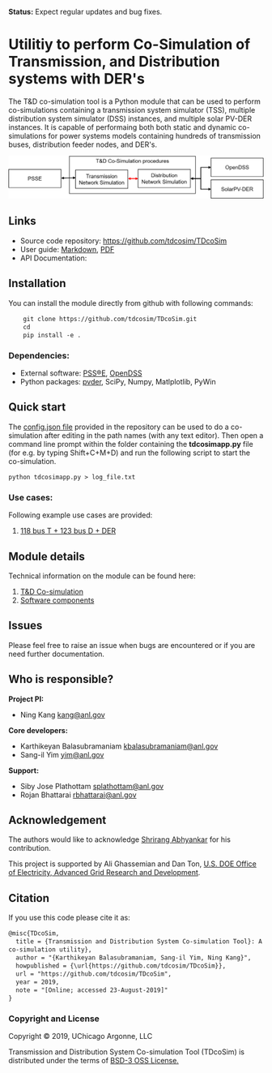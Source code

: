 **Status:** Expect regular updates and bug fixes.

# Utilitiy to perform Co-Simulation of Transmission, and Distribution systems with DER's

The T&D co-simulation tool is a Python module that can be used to perform co-simulations containing a transmission system simulator (TSS), multiple distribution system simulator (DSS) instances, and multiple solar PV-DER instances. It is capable of performaing both both static and dynamic co-simulations for power systems models containing hundreds of transmission buses, distribution feeder nodes, and DER's.

![schematic of TDcoSim](docs/user_guide/images/software_simple_block_diagram.png)

## Links
* Source code repository: https://github.com/tdcosim/TDcoSim
* User guide: [Markdown](docs/user_guide/user_guide_TOC.md), [PDF](docs\user_guide\tdcosim_user_guide.pdf)
* API Documentation:

## Installation
You can install the module directly from github with following commands:
```
    git clone https://github.com/tdcosim/TDcoSim.git
    cd
    pip install -e .
```

### Dependencies:
* External software: [PSS®E](https://new.siemens.com/global/en/products/energy/services/transmission-distribution-smart-grid/consulting-and-planning/pss-software/pss-e.html), [OpenDSS](https://sourceforge.net/projects/electricdss/)
* Python packages: [pvder](https://github.com/sibyjackgrove/SolarPV-DER-simulation-utility), SciPy, Numpy, Matlplotlib, PyWin

## Quick start

The [config.json file](config.json) provided in the repository can be used to do a co-simulation after editing in the path names (with any text editor). Then open a command line prompt within the folder containing the **tdcosimapp.py** file (for e.g. by typing Shift+C+M+D) and run the following script to start the co-simulation.

```
python tdcosimapp.py > log_file.txt
```
### Use cases:
Following example use cases are provided:
1. [118 bus T + 123 bus D + DER](docs/user_guide/examples/Example_1_system_state_initialization_test.md)

## Module details
Technical information on the module can be found here:
1. [T&D Co-simulation](docs/user_guide/user_guide_cosimulation_details.md)
2. [Software components](docs/user_guide/user_guide_software_details.md)

## Issues
Please feel free to raise an issue when bugs are encountered or if you are need further documentation.

## Who is responsible?
**Project PI:**

- Ning Kang kang@anl.gov

**Core developers:**

- Karthikeyan Balasubramaniam kbalasubramaniam@anl.gov
- Sang-il Yim yim@anl.gov

**Support:**

- Siby Jose Plathottam splathottam@anl.gov
- Rojan Bhattarai rbhattarai@anl.gov

## Acknowledgement
The authors would like to acknowledge [Shrirang Abhyankar](https://github.com/abhyshr) for his contribution.

This project is supported by Ali Ghassemian and Dan Ton, [U.S. DOE Office of Electricity, Advanced Grid Research and Development](https://www.energy.gov/oe/mission/advanced-grid-research-and-development).

## Citation
If you use this code please cite it as:
```
@misc{TDcoSim,
  title = {Transmission and Distribution System Co-simulation Tool}: A co-simulation utility},
  author = "{Karthikeyan Balasubramaniam, Sang-il Yim, Ning Kang}",
  howpublished = {\url{https://github.com/tdcosim/TDcoSim}},
  url = "https://github.com/tdcosim/TDcoSim",
  year = 2019,
  note = "[Online; accessed 23-August-2019]"
}
```
### Copyright and License
Copyright © 2019, UChicago Argonne, LLC

Transmission and Distribution System Co-simulation Tool (TDcoSim) is distributed under the terms of [BSD-3 OSS License.](LICENSE.md)
